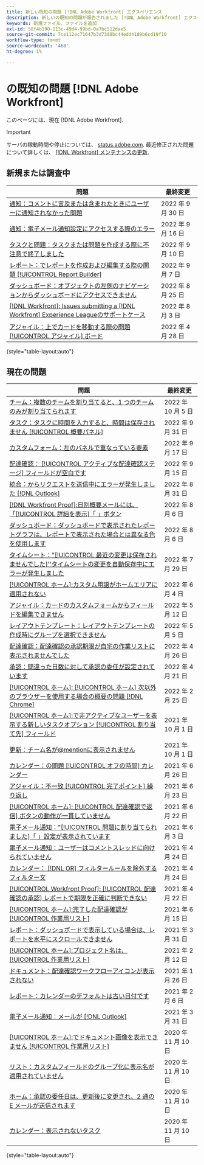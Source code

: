 ```yaml
---
title: 新しい既知の問題 [!DNL Adobe Workfront] エクスペリエンス
description: 新しいの既知の問題が報告されました [!DNL Adobe Workfront] エクスペリエンス
keywords: 新規ファイル、ファイルを追加
exl-id: 58f4b190-113c-49d4-99bd-0a7bc512dae5
source-git-commit: 7ce112ec71647b3d7388bc44edd4189b6cd19f10
workflow-type: tm+mt
source-wordcount: '468'
ht-degree: 1%

---
```


# の既知の問題 [!DNL Adobe Workfront]

このページには、現在 [!DNL Adobe Workfront].

>[!IMPORTANT]
>
>サーバの稼動時間や停止については、 [status.adobe.com](https://status.adobe.com). 最近修正された問題について詳しくは、 [[!DNL Workfront] メンテナンスの更新](../maintenance/current-updates.md).

## 新規または調査中

| **問題** | **最終変更** |
|---|---|
| [通知：コメントに言及または含まれたときにユーザーに通知されなかった問題](known-issues-workfront/wf-notif-users-not-receiving-email-or-inapp-notif.md) | 2022 年 9 月 30 日 |
| [通知：電子メール通知設定にアクセスする際のエラー](known-issues-workfront/wf-notifications-preview-errors-with-options.md) | 2022 年 9 月 16 日 |
| [タスクと問題：タスクまたは問題を作成する際に不注意で終了しました](known-issues-workfront/wf-inadvertent-exit-creating-tasks-or-issues.md) | 2022 年 9 月 10 日 |
| [レポート：でレポートを作成および編集する際の問題 [!UICONTROL Report Builder]](known-issues-workfront/wf-reports-builder-degraded-performance.md) | 2022 年 9 月 7 日 |
| [ダッシュボード：オブジェクトの左側のナビゲーションからダッシュボードにアクセスできません](known-issues-workfront/wf-dashboards-cannot-open-from-left-nav.md) | 2022 年 8 月 25 日 |
| [[!DNL Workfront]: Issues submitting a [!DNL Workfront] Experience Leagueのサポートケース](known-issues-workfront/wf-support-issues-submitting-support-case.md) | 2022 年 8 月 3 日 |
| [アジャイル：上でカードを移動する際の問題 [!UICONTROL アジャイル] ボード](known-issues-workfront/wf-agile-issues-moving-cards.md) | 2022 年 4 月 28 日 |

{style=&quot;table-layout:auto&quot;}

## 現在の問題

| **問題** | **最終変更** |
| -------------------------------------------------------------------------------------------------- | ----------------- |
| [チーム：複数のチームを割り当てると、1 つのチームのみが割り当てられます](known-issues-workfront/wf-teams-multiple-team-assignments.md) | 2022 年 10 月 5 日 |
| [タスク：タスクに時間を入力すると、時間は保存されません [!UICONTROL 概要パネル]](known-issues-workfront/wf-hours-do-not-save-when-scrolling-summary-panel.md) | 2022 年 9 月 31 日 |
| [カスタムフォーム：左のパネルで重なっている要素](known-issues-workfront/wf-custom-forms-message-causes-element-overlap.md) | 2022 年 9 月 17 日 |
| [配達確認： [!UICONTROL アクティブな配達確認ステージ] フィールドが空白です](known-issues-workfront/wf-documents-stages-do-not-populate-on-proof.md) | 2022 年 9 月 15 日 |
| [統合：からリクエストを送信中にエラーが発生しました [!DNL Outlook] ](known-issues-workfront/wf-integrations-error-when-creating-request-from-outlook.md) | 2022 年 8 月 31 日 |
| [[!DNL Workfront Proof]:日別概要メールには、「[!UICONTROL 詳細を表示]「 」ボタン](known-issues-workfront-proof/proof-daily-summary-email-no-view-details-button.md) | 2022 年 8 月 6 日 |
| [ダッシュボード：ダッシュボードで表示されたレポートグラフは、レポートで表示された場合とは異なる色を使用します](known-issues-workfront/wf-dashboard-reports-wrong-color.md) | 2022 年 8 月 6 日 |
| [タイムシート：&quot;[!UICONTROL 最近の変更は保存されませんでした]&#39;&#39;タイムシートの変更を自動保存中にエラーが発生しました](known-issues-workfront/wf-timesheets-recent-changes-not-saved-error.md) | 2022 年 7 月 29 日 |
| [[!UICONTROL ホーム]:カスタム用語がホームエリアに適用されない](known-issues-workfront/wf-home-custom-term-not-applied-to-home.md) | 2022 年 6 月 4 日 |
| [アジャイル：カードのカスタムフォームからフィールドを編集できません](known-issues-workfront/wf-agile-cannot-edit-fields-custom-cards.md) | 2022 年 5 月 12 日 |
| [レイアウトテンプレート：レイアウトテンプレートの作成時にグループを選択できません](known-issues-workfront/wf-layout-templ-cannot-select-group.md) | 2022 年 5 月 5 日 |
| [配達確認：配達確認の承認期限が自宅の作業リストに表示されませんでした](known-issues-workfront-proof/inaccurate-proof-approval-deadline-displayed.md) | 2022 年 4 月 26 日 |
| [承認：間違った日数に対して承認の委任が設定されています](known-issues-workfront/wf-approval-delegation-incorrect-number-of-days.md) | 2022 年 4 月 21 日 |
| [[!UICONTROL ホーム]: [!UICONTROL ホーム] 次以外のブラウザーを使用する場合の概要の問題 [!DNL Chrome]](known-issues-workfront/wf-home-summary-issues-when-not-using-chrome.md) | 2022 年 2 月 25 日 |
| [[!UICONTROL ホーム]:で非アクティブなユーザーを表示する新しいタスクオプション [!UICONTROL 割り当て先] フィールド](known-issues-workfront/wf-home-new-task-option-showing-deactivated-users.md) | 2021 年 10 月 1 日 |
| [更新：チーム名が@mentionに表示されません](known-issues-workfront/wf-updates-team-name-not-in-mention.md) | 2021 年 10 月 1 日 |
| [カレンダー：の問題 [!UICONTROL オフの時間] カレンダー](known-issues-workfront/wf-calendars-issue-time-off.md) | 2021 年 6 月 26 日 |
| [アジャイル：不一致 [!UICONTROL 完了ポイント] 繰り返し](known-issues-workfront/wf-agile-discrepancy-in-completed-points.md) | 2021 年 6 月 23 日 |
| [[!UICONTROL ホーム]: [!UICONTROL 配達確認で返信] ボタンの動作が一貫していません](known-issues-workfront-proof/reply-in-proof-button-behavior-is-inconsistent.md) | 2021 年 6 月 22 日 |
| [電子メール通知：&quot;[!UICONTROL 問題に割り当てられました]「 」設定が表示されています](known-issues-workfront/wf-email-notif-im-assigned-to-issue-displaying.md) | 2021 年 6 月 3 日 |
| [電子メール通知：ユーザーはコメントスレッドに向けられていません](known-issues-workfront/wf-email-notif-user-not-directed-to-thread.md) | 2021 年 4 月 24 日 |
| [カレンダー： [!DNL OR] フィルタールールを除外するフィルター文](known-issues-workfront/wf-calendars-or-filter-statement.md) | 2021 年 4 月 24 日 |
| [[!UICONTROL Workfront Proof]: [!UICONTROL 配達確認の承認] レポートで期限を正確に判断できない](known-issues-workfront-proof/proof-approval-report-cant-accurately-determine-deadlines.md) | 2021 年 4 月 22 日 |
| [[!UICONTROL ホーム]:完了した配達確認が [!UICONTROL 作業用リスト]](known-issues-workfront-proof/completed-proofs-stuck-in-the-work-list.md) | 2021 年 6 月 15 日 |
| [レポート：ダッシュボードで表示している場合は、レポートを水平にスクロールできません](known-issues-workfront/wf-reports-cannot-scroll-horizontally.md) | 2021 年 3 月 31 日 |
| [[!UICONTROL ホーム]:プロジェクト名は、 [!UICONTROL 作業用リスト]](known-issues-workfront/wf-home-project-name-shows-as-guid.md) | 2021 年 2 月 12 日 |
| [ドキュメント：配達確認ワークフローアイコンが表示されない](known-issues-workfront-proof/proof-workflow-icon-is-not-displaying.md) | 2021 年 1 月 26 日 |
| [レポート：カレンダーのデフォルトは古い日付です](known-issues-workfront/wf-reports-caledar-defaults-to-old-dates.md) | 2021 年 2 月 6 日 |
| [電子メール通知：メールが [!DNL Outlook]](known-issues-workfront/wf-email-notif-not-formatting-in-outlook.md) | 2021 年 3 月 31 日 |
| [[!UICONTROL ホーム]:でドキュメント画像を表示できません [!UICONTROL 作業用リスト]](known-issues-workfront/wf-home-unable-to-view-document-image.md) | 2020 年 11 月 10 日 |
| [リスト：カスタムフィールドのグループ化に表示名が適用されていません](known-issues-workfront/wf-lists-display-name-not-applied-to-grouping.md) | 2020 年 11 月 10 日 |
| [ホーム：承認の委任日は、更新後に変更され、2 通の E メールが送信されます](known-issues-workfront/wf-home-approval-delegation-dates-changing.md) | 2020 年 11 月 10 日 |
| [カレンダー：表示されないタスク](known-issues-workfront/wf-calendar-tasks-not-displaying.md) | 2020 年 11 月 10 日 |

{style=&quot;table-layout:auto&quot;}


<!--


-->
